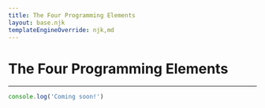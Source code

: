 ```yaml
---
title: The Four Programming Elements
layout: base.njk
templateEngineOverride: njk,md
---
```


# The Four Programming Elements
---

```javascript
console.log('Coming soon!')
```
